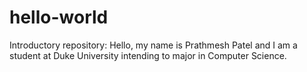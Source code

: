 # hello-world
Introductory repository:
Hello, my name is Prathmesh Patel and I am a student at Duke University intending to major in Computer Science. 

